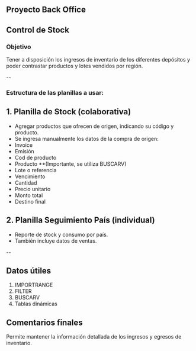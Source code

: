 ## Proyecto Back Office

## Control de Stock

### Objetivo
Tener a disposición los ingresos de inventario de los diferentes depósitos y poder contrastar productos y lotes vendidos por región.

--

### Estructura de las planillas a usar:

## 1. Planilla de Stock (colaborativa)
- Agregar productos que ofrecen de origen, indicando su código y producto.
- Se ingresa manualmente los datos de la compra de origen:
- Invoice
- Emisión
- Cod de producto
- Producto **(Importante, se utiliza BUSCARV)
- Lote o referencia
- Vencimiento
- Cantidad
- Precio unitario
- Monto total
- Destino final

## 2. Planilla Seguimiento País (individual)
- Reporte de stock y consumo por país.
- También incluye datos de ventas.

--

## Datos útiles
1. IMPORTRANGE
2. FILTER
4. BUSCARV
3. Tablas dinámicas

## Comentarios finales

Permite mantener la información detallada de los ingresos y egresos de inventario.







